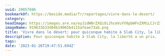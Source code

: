 ```yaml
---
uuid: 20057606
bookmarkOf: https://beside.media/fr/reportages/vivre-dans-le-desert/
category: 
headImage: https://images.are.na/eyJidWNrZXQiOiJhcmVuYV9pbWFnZXMiLCJrZXkiOiIyMDA1NzYwNi9vcmlnaW5hbF85MTk2MzNiMzNkMDRiMTkwNjViNDExNWFmZWFlNzNhYi5wbmciLCJlZGl0cyI6eyJyZXNpemUiOnsid2lkdGgiOjEyMDAsImhlaWdodCI6MTIwMCwiZml0IjoiaW5zaWRlIiwid2l0aG91dEVubGFyZ2VtZW50Ijp0cnVlfSwid2VicCI6eyJxdWFsaXR5Ijo5MH0sImpwZWciOnsicXVhbGl0eSI6OTB9LCJyb3RhdGUiOm51bGx9fQ==?bc=0
imageName: 919633b33d04b19065b4115afeae73ab.png
title: 'Vivre dans le désert: pour quiconque habite à Slab City, la liberté a un prix'
description: Pour quiconque habite à Slab City, la liberté a un prix.
tags: 
date: '2023-01-26T19:47:51.694Z'
---
```

